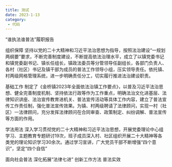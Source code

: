 ```yaml
---
title: 测试
date: 2023-1-13
category:
 - 代码
---
```

<!-- #region demo -->
“谁执法谁普法”履职报告

组织保障
坚持以党的二十大精神和习近平法治思想为指导，按照法治建设“一规划两纲要”要求，不断完善制度建设，不断提高依法治理水平，成立了以镇党委书记和镇党委副书记、镇长任组长，镇政法委员等分管领导任副组长，各部门负责人、各村（社区）书记及镇干部为成员的普法工作领导小组，压实领导责任。依托镇、村两级网格管理系统，进一步明确责任分工，切实履行推进法治建设职责。

基础工作
制定了《金桥镇2023年全面依法治镇工作要点》，以普及习近平法治思想、健全完善制度机制、坚持依法行政等作为工作重点，明确法治文化进基层、法律知识讲座、法治宣传教育进机关、普法宣传活动等具体工作内容，建立了普法宣传工作责任制，强化普法宣传效果。为镇、村两级聘请了法律顾问，实现一村（社区）一法律顾问，充分发挥法律顾问在合同审查、政策制定、纠纷调解、普法宣传等方面的作用。

学法用法
深入学习贯彻党的二十大精神和习近平法治思想，开展党委理论中心组学习、主题教育专题研讨19次，班子成员深入村、社区组织开展二十大精神等各类党的理论知识学习30余次。通过学习宣讲，广大党员干部不断增强“四个意识”，坚定“四个自信”


面向社会普法
深化拓展“法律七进”
创新工作方法
普法实效